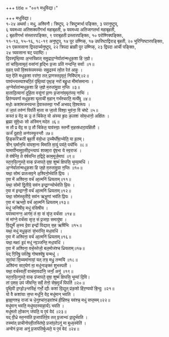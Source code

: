 +++
title = "००१ मधुविद्या।"

+++
मधुविद्या।  
१-२४ अथर्वा। मधु, अश्विनौ। त्रिष्टुप्, २ त्रिष्टुब्गर्भा पङ्क्तिः, ३ परानुष्टुप्,  
६ यवमध्या अतिशक्वरीगर्भा महाबृहती, ७ यवमध्या अतिजागतर्भा महाबृहती,  
८ बृहतीगर्भा संस्तारपङ्क्तिः, ९ पराबृहती प्रस्तारपङ्क्तिः, १० परोष्णिक्पङ्क्तिः,  
११-१३, १५-१६, १८-१९ अनुष्टुप्, १४ पुर उष्णिक्, १७ उपरिष्टाद्विराड् बृहती, २० भुरिग्विष्टारपङ्क्तिः,  
२१ एकावसाना द्विपदार्च्यनुष्टुप्, २२ त्रिपदा ब्राह्मी पुर उष्णिक्, २३ द्विपदा आर्ची पङ्क्तिः,  
२४ त्र्यवसाना षट् पदाष्टिः।  
दि॒वस्पृ॑थि॒व्या अ॒न्तरि॑क्षात् समु॒द्राद॒ग्नेर्वाता॑न्मधुक॒शा हि ज॒ज्ञे।  
तां चा॑यि॒त्वामृतं॒ वसा॑नां हृ॒द्भिः प्र॒जाः प्रति॑ नन्दन्ति॒ सर्वाः॑ ॥१॥  
म॒हत् पयो॑ वि॒श्वरू॑पमस्याः समु॒द्रस्य॑ त्वो॒त रेत॑ आहुः ।  
यत॒ ऐति॑ मधुक॒शा ररा॑णा॒ तत् प्रा॒णस्तद॒मृतं॒ निवि॑ष्टम्॥२॥  
पश्य॑न्त्यस्याश्चरि॒तं पृ॑थि॒व्यां पृथ॒ङ् नरो॑ बहु॒धा मीमां॑समानाः ।  
अ॒ग्नेर्वाता॑न्मधुक॒शा हि ज॒ज्ञे म॒रुता॑मु॒ग्रा न॒प्तिः ॥३॥  
मा॒तादि॒त्यानां॑ दुहि॒ता वसू॑नां प्रा॒णः प्र॒जाना॑म॒मृत॑स्य॒ नाभिः॑ ।  
हिर॑ण्यवर्णा मधुक॒शा घृ॒ताची॑ म॒हान् गर्भ॑श्चरति॒ मर्त्ये॑षु ॥४॥  
मधोः॒ कशा॑मजनयन्त दे॒वास्तस्या॒ गर्भो॑ अभवद् वि॒श्वरू॑पः ।  
तं जा॒तं तरु॑णं पिपर्ति मा॒ता स जा॒तो विश्वा॒ भुव॑ना॒ वि च॑ष्टे ॥५॥  
कस्तं प्र वे॑द॒ क उ॒ तं चि॑केत॒ यो अ॑स्या हृ॒दः क॒लशः॑ सोम॒धानो॒ अक्षि॑तः ।  
ब्र॒ह्मा सु॑मे॒धाः सो अ॑स्मिन् मदेत ॥६॥  
स तौ प्र वे॑द॒ स उ॒ तौ चि॑केत॒ याव॑स्याः॒ स्तनौ॑ स॒हस्र॑धारा॒वक्षि॑तौ ।  
ऊर्जं॑ दुहाते॒ अन॑पस्फुरन्तौ ॥७॥  
हि॒ङ्करि॑क्रती बृह॒ती व॑यो॒धा उ॒च्चैर्घो॑षा॒भ्येति॒ या व्र॒तम्।  
त्रीन् घ॒र्मान॒भि वा॑वशा॒ना मिमा॑ति मा॒युं पय॑ते॒ पयो॑भिः ॥८॥  
यामापी॑नामुप॒सीद॒न्त्यापः॑ शाक्व॒रा वृ॑ष॒भा ये स्व॒राजः॑ ।  
ते व॑र्षन्ति॒ ते व॑र्षयन्ति त॒द्विदे॒ काम॒मूर्ज॒मापः॑ ॥९॥  
स्त॒न॒यि॒त्नुस्ते॒ वाक् प्र॑जापते॒ वृषा॒ शुष्मं॑ क्षिपसि॒ भूम्या॒मधि॑ ।  
अ॒ग्नेर्वाता॑न्मधुक॒शा हि ज॒ज्ञे म॒रुतामु॒ग्रा न॒प्तिः ॥१०॥  
यथा॒ सोमः॑ प्रातःसव॒ने अ॒श्विनो॒र्भव॑ति प्रि॒यः ।  
ए॒वा मे॑ अश्विना॒ वर्च॑ आ॒त्मनि॑ ध्रियताम्॥११॥  
यथा॒ सोमो॑ द्वि॒तीये॒ सव॑न इन्द्रा॒ग्न्योर्भव॑ति प्रि॒यः ।  
ए॒वा म॑ इन्द्राग्नी॒ वर्च॑ आ॒त्मनि॑ ध्रियताम्॥१२॥  
यथा॒ सोम॑स्तृ॒तीये॒ सव॑न ऋभू॒णां भव॑ति प्रि॒यः ।  
ए॒वा म॑ ऋभवो॒ वर्च॑ आ॒त्मनि॑ ध्रियताम्॥१३॥  
मधु॑ जनिषीय॒ मधु॑ वंसिषीय ।  
पय॑स्वानग्न॒ आग॑मं॒ तं मा॒ सं सृ॑ज॒ वर्च॑सा ॥१४॥  
सं मा॑ग्ने॒ वर्च॑सा सृज॒ सं प्र॒जया॒ समायु॑षा ।  
वि॒द्युर्मे॑ अ॒स्य दे॒वा इन्द्रो॑ विद्यात् स॒ह ऋषि॑भिः ॥१५॥  
यथा॒ मधु॑ मधु॒कृतः॑ सं॒भर॑न्ति॒ मधा॒वधि॑ ।  
ए॒वा मे॑ अश्विना॒ वर्च॑ आ॒त्मनि॑ ध्रियताम्॥१६॥  
यथा॒ मक्षाः॑ इ॒दं मधु॑ न्य॒ञ्जन्ति॒ मधा॒वधि॑ ।  
ए॒वा मे॑ अश्विना॒ वर्च॒स्तेजो॒ बल॒मोज॑श्च ध्रियताम्॥१७॥  
यद् गि॒रिषु॒ पर्व॑तेषु॒ गोष्वश्वे॑षु॒ यन्मधु॑ ।  
सुरा॑यां सि॒च्यमा॑नायां॒ यत् तत्र॒ मधु॒ तन्मयि॑ ॥१८॥  
अश्वि॑ना सार॒घेण॑ मा॒ मधु॑नाङ्क्तं शुभस्पती ।  
यथा॒ वर्च॑स्वतीं॒ वाच॑मा॒वदा॑नि॒ जनाँ॒ अनु॑ ॥१९॥  
स्त॒न॒यि॒त्नुस्ते॒ वाक् प्र॑जापते॒ वृषा॒ शुष्मं॑ क्षिपसि॒ भूम्यां॑ दि॒वि।  
तां प॒शव॒ उप॑ जीवन्ति॒ सर्वे॒ तेनो॒ सेष॒मूर्जं॑ पिपर्ति ॥२०॥  
पृ॒थि॒वी द॒ण्डो॒३न्तरि॑क्षं॒ गर्भो॒ द्यौः कशा॑ वि॒द्युत् प्र॑क॒शो हि॑र॒ण्ययो॑ बि॒न्दुः ॥२१॥  
यो वै कशा॑याः स॒प्त मधू॑नि॒ वेद॒ मधु॑मान् भवति ।  
ब्रा॒ह्म॒णश्च॒ राजा॑ च धे॒नुश्चा॑न॒ड्वांश्च॑ व्री॒हिश्च॒ यव॑श्च॒ मधु॑ सप्त॒मम्॥२२॥  
मधु॑मान् भवति॒ मधु॑मदस्याहा॒र्यंऽ भवति ।  
मधु॑मतो लो॒कान् ज॑यति॒ य ए॒वं वेद॑ ॥२३॥  
यद् वी॒ध्रे स्त॒नय॑ति प्र॒जाप॑तिरे॒व तत् प्र॒जाभ्यः॑ प्रा॒दुर्भ॑वति ।  
तस्मा॑त् प्राचीनोपवी॒तस्ति॑ष्ठे॒ प्रजा॑प॒तेऽनु॑ मा बुध्य॒स्वेति॑ ।  
अन्वे॑नं प्र॒जा अनु॑ प्र॒जाप॑तिर्बुध्यते॒ य ए॒वं वेद॑ ॥२४॥